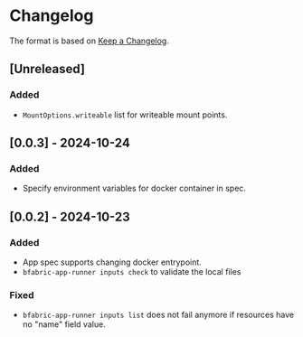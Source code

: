 # Changelog

The format is based on [Keep a Changelog](https://keepachangelog.com/en/1.1.0/).

## \[Unreleased\]

### Added

- `MountOptions.writeable` list for writeable mount points.

## \[0.0.3\] - 2024-10-24

### Added

- Specify environment variables for docker container in spec.

## \[0.0.2\] - 2024-10-23

### Added

- App spec supports changing docker entrypoint.
- `bfabric-app-runner inputs check` to validate the local files

### Fixed

- `bfabric-app-runner inputs list` does not fail anymore if resources have no "name" field value.

